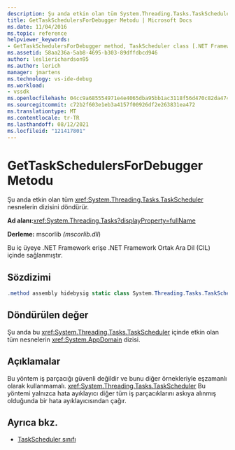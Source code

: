 ```yaml
---
description: Şu anda etkin olan tüm System.Threading.Tasks.TaskScheduler nesnelerini içeren bir diziyi döndürür.
title: GetTaskSchedulersForDebugger Metodu | Microsoft Docs
ms.date: 11/04/2016
ms.topic: reference
helpviewer_keywords:
- GetTaskSchedulersForDebugger method, TaskScheduler class [.NET Framework debug engines]
ms.assetid: 58aa236a-5ab8-4695-b303-89dffdbcd946
author: leslierichardson95
ms.author: lerich
manager: jmartens
ms.technology: vs-ide-debug
ms.workload:
- vssdk
ms.openlocfilehash: 04cc9a685554971e4e4065dba95bb1ac3118f56d470c82da474fe8349769c8dd
ms.sourcegitcommit: c72b2f603e1eb3a4157f00926df2e263831ea472
ms.translationtype: MT
ms.contentlocale: tr-TR
ms.lasthandoff: 08/12/2021
ms.locfileid: "121417801"
---
```

# <a name="gettaskschedulersfordebugger-method"></a>GetTaskSchedulersForDebugger Metodu
Şu anda etkin olan tüm <xref:System.Threading.Tasks.TaskScheduler> nesnelerin dizisini döndürür.

 **Ad alanı:**<xref:System.Threading.Tasks?displayProperty=fullName>

 **Derleme:** mscorlib *(mscorlib.dll*)

 Bu iç üyeye .NET Framework erişe .NET Framework Ortak Ara Dil (CIL) içinde sağlanmıştır.

## <a name="syntax"></a>Sözdizimi

```csharp
.method assembly hidebysig static class System.Threading.Tasks.TaskScheduler[] GetTaskSchedulersForDebugger() cil managed
```

## <a name="return-value"></a>Döndürülen değer
 Şu anda bu <xref:System.Threading.Tasks.TaskScheduler> içinde etkin olan tüm nesnelerin <xref:System.AppDomain> dizisi.

## <a name="remarks"></a>Açıklamalar
 Bu yöntem iş parçacığı güvenli değildir ve bunu diğer örnekleriyle eşzamanlı olarak kullanmamalı. <xref:System.Threading.Tasks.TaskScheduler> Bu yöntemi yalnızca hata ayıklayıcı diğer tüm iş parçacıklarını askıya alınmış olduğunda bir hata ayıklayıcısından çağır.

## <a name="see-also"></a>Ayrıca bkz.
- [TaskScheduler sınıfı](../../extensibility/debugger/taskscheduler-class-internal-members.md)
